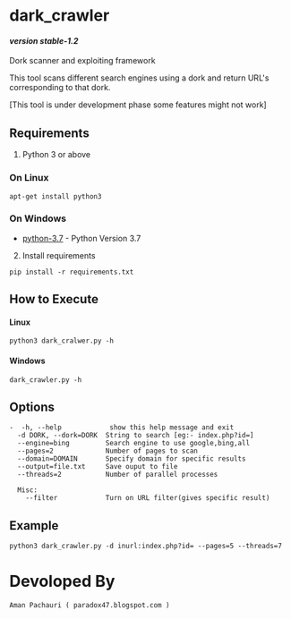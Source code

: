 # dark_crawler
#### *version stable-1.2*

Dork scanner and exploiting framework

This tool scans different search engines using a dork and return URL's corresponding to that dork.

[This tool is under development phase some features might not work]

## Requirements

1. Python 3 or above

### On Linux
```
apt-get install python3
```
### On Windows
* [python-3.7](https://www.python.org/downloads/) - Python Version 3.7

2. Install requirements
```
pip install -r requirements.txt
```

## How to Execute

#### Linux
```
python3 dark_cralwer.py -h
```
#### Windows
```
dark_crawler.py -h
```
## Options
```
-  -h, --help            show this help message and exit
  -d DORK, --dork=DORK  String to search [eg:- index.php?id=]
  --engine=bing         Search engine to use google,bing,all
  --pages=2             Number of pages to scan
  --domain=DOMAIN       Specify domain for specific results
  --output=file.txt     Save ouput to file
  --threads=2           Number of parallel processes

  Misc:
    --filter            Turn on URL filter(gives specific result)

```
## Example
```
python3 dark_crawler.py -d inurl:index.php?id= --pages=5 --threads=7
```

# Devoloped By
```
Aman Pachauri ( paradox47.blogspot.com )
```
